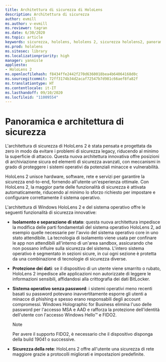 ```yaml
---
title: Architettura di sicurezza di HoloLens
description: Architettura di sicurezza
author: evmill
ms.author: v-evmill
ms.reviewer: tagran
ms.date: 6/30/2020
ms.topic: article
keywords: sicurezza, hololens, hololens 2, sicurezza hololens2, panoramica della sicurezza, architettura di sicurezza, architettura, architettura hololens 2
ms.prod: hololens
ms.sitesec: library
ms.localizationpriority: high
manager: yannisle
appliesto:
- HoloLens 2
ms.openlocfilehash: f8434ffe2442f270d6360018bea4b64064168d0c
ms.sourcegitcommit: 72ff3174b34d2acaf72547b7d981c66aef8fa82f
ms.translationtype: HT
ms.contentlocale: it-IT
ms.lasthandoff: 09/10/2020
ms.locfileid: "11009554"
---
```

# Panoramica e architettura di sicurezza

L'architettura di sicurezza di HoloLens 2 è stata pensata e progettata da zero in modo da evitare i problemi di sicurezza legacy, riducendo al minimo la superficie di attacco. Questa nuova architettura innovativa offre posizioni di archiviazione sicura ed elementi di sicurezza avanzati, con meccanismi in grado di proteggere i sistemi operativi da potenziali minacce e vulnerabilità.

HoloLens 2 unisce hardware, software, rete e servizi per garantire la sicurezza end-to-end, fornendo all'utente un'esperienza ottimale. Con HoloLens 2, la maggior parte delle funzionalità di sicurezza è attivata automaticamente, riducendo al minimo lo sforzo richiesto per impostare e configurare correttamente il sistema operativo.

L'architettura di Windows HoloLens 2 e del sistema operativo offre le seguenti funzionalità di sicurezza innovative:

  * **Isolamento e separazione di stato**: questa nuova architettura impedisce la modifica delle parti fondamentali del sistema operativo HoloLens 2, ad esempio quelle necessarie per l'avvio del sistema operativo core in uno stato attendibile. La tecnologia di isolamento viene usata per confinare le app non attendibili all'interno di un'area sandbox, assicurando che non possano influire sulla sicurezza del sistema. L'intero sistema operativo è segmentato in sezioni sicure, in cui ogni sezione è protetta da una combinazione di tecnologie di sicurezza diverse.
  
  * **Protezione dei dati**: se il dispositivo di un utente viene smarrito o rubato, HoloLens 2 impedisce alle applicazioni non autorizzate di leggere le informazioni sensibili, affidandosi alla crittografia dei dati BitLocker. 
  
  * **Sistema operativo senza password**: i sistemi operativi meno recenti basati su password potevano inavvertitamente esporre gli utenti a minacce di phishing e spesso erano responsabili degli account compromessi. Windows Holographic for Business elimina l'uso delle password per l'accesso MSA e AAD e rafforza la protezione dell'identità dell'utente con l'accesso Windows Hello™ e FIDO2. 
  
    > [!NOTE]
    > Per avere il supporto FIDO2, è necessario che il dispositivo disponga della build 19041 o successive. 

  * **Sicurezza della rete**: HoloLens 2 offre all'utente una sicurezza di rete maggiore grazie a protocolli migliorati e impostazioni predefinite.
